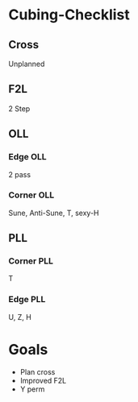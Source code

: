 # Cubing-Checklist

## Cross
Unplanned
## F2L
2 Step
## OLL
### Edge OLL
2 pass
### Corner OLL
Sune, Anti-Sune, T, sexy-H
## PLL
### Corner PLL
T
### Edge PLL
U, Z, H

# Goals
- Plan cross
- Improved F2L
- Y perm